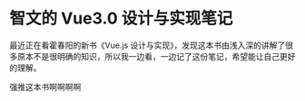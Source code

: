 # 智文的 Vue3.0 设计与实现笔记

最近正在看霍春阳的新书《Vue.js 设计与实现》，发现这本书由浅入深的讲解了很多原本不是很明确的知识，所以我一边看，一边记了这份笔记，希望能让自己更好的理解。

强推这本书啊啊啊啊
